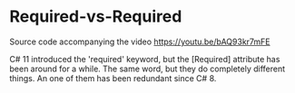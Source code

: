 # Required-vs-Required
Source code accompanying the video https://youtu.be/bAQ93kr7mFE

C# 11 introduced the 'required' keyword, but the [Required] attribute has been around for a while. The same word, but they do completely different things. An one of them has been redundant since C# 8.
